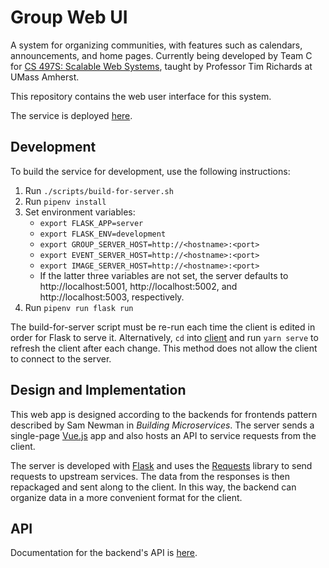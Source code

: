 # Group Web UI
A system for organizing communities, with features such as calendars,
announcements, and home pages. Currently being developed by Team C for
[CS 497S: Scalable Web Systems][1], taught by Professor Tim Richards at
UMass Amherst.

This repository contains the web user interface for this system.

The service is deployed [here][2].

## Development
To build the service for development, use the following instructions:

1. Run `./scripts/build-for-server.sh`
2. Run `pipenv install`
3. Set environment variables:
    - `export FLASK_APP=server`
    - `export FLASK_ENV=development`
    - `export GROUP_SERVER_HOST=http://<hostname>:<port>`
    - `export EVENT_SERVER_HOST=http://<hostname>:<port>`
    - `export IMAGE_SERVER_HOST=http://<hostname>:<port>`
    - If the latter three variables are not set, the server defaults to
    http://localhost:5001, http://localhost:5002, and
    http://localhost:5003, respectively.
4. Run `pipenv run flask run`

The build-for-server script must be re-run each time the client is
edited in order for Flask to serve it. Alternatively, `cd` into
[client](client) and run `yarn serve` to refresh the client after each
change. This method does not allow the client to connect to the server.

## Design and Implementation
This web app is designed according to the backends for frontends
pattern described by Sam Newman in *Building Microservices*. The server
sends a single-page [Vue.js](https://vuejs.org/) app and also hosts an
API to service requests from the client.

The server is developed with [Flask](https://flask.palletsprojects.com/)
and uses the [Requests](https://requests.readthedocs.io/) library to
send requests to upstream services. The data from the responses is then
repackaged and sent along to the client. In this way, the backend can
organize data in a more convenient format for the client.

## API
Documentation for the backend's API is [here](server/README.md).

[1]: https://sites.google.com/cs.umass.edu/compsci-497s-f20-submissions
[2]: http://groupwebui-env.eba-9tq2awwf.us-east-1.elasticbeanstalk.com/

